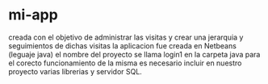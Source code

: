 # mi-app
creada con el objetivo de administrar las visitas y crear una jerarquia y seguimientos de dichas visitas
la aplicacion fue creada en Netbeans (leguaje java) el nombre del proyecto se llama login1 en la carpeta java
para el corecto funcionamiento de la misma es necesario incluir en nuestro proyecto varias librerias y servidor SQL.
